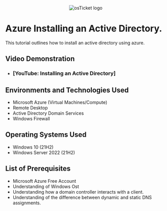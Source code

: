 <p align="center">
<img src="https://i.imgur.com/7xLtdix.png" alt="osTicket logo"/>
</p>

<h1>Azure Installing an Active Directory.</h1>
This tutorial outlines how to install an active directory using azure.<br />


<h2>Video Demonstration</h2>

- ### [YouTube: Installing an Active Directory]

<h2>Environments and Technologies Used</h2>

- Microsoft Azure (Virtual Machines/Compute)
- Remote Desktop
- Active Directory Domain Services
- Windows Firewall

<h2>Operating Systems Used </h2>

- Windows 10</b> (21H2)
- Windows Server 2022</b> (21H2)

<h2>List of Prerequisites</h2>

- Microsoft Azure Free Account
- Understanding of Windows Ost
- Understanding how a domain controller interacts with a client.
- Understanding of the difference between dynamic and static DNS assignments.
